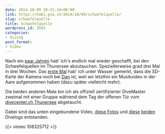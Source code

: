 ```yaml
---
date: 2014-10-09 20:21:14+00:00
link: https://habi.gna.ch/2014/10/09/schwefelquelle/
slug: schwefelquelle
title: Schwefelquelle
wordpress_id: 3591
categories:
- diving
post_format:
- Video
---
```


Nach ein [paar Jahren](https://habi.gna.ch/2010/05/04/schwefelquelle-31-min-11-m-8/) hab' ich's endlich mal wieder geschafft, bei den Schwefelquellen im Thunersee abzutauchen.
Speziellerweise grad drei Mal in drei Wochen.
Das [erste Mal](http://divelog.davidhaberthuer.ch/2014.08.14.schwefelquelle.pdf) hab' ich unter Wasser gemerkt, dass die SD-Karte der Kamera noch bei [Dan](http://danward.ch) ist, weil wir letzthin ein Musikvideo in der Aare aufgenommen haben (dazu später vielleicht mehr).

Die beiden anderen Male bin ich als offiziell zertifizierter DiveMaster zweimal mit einer Gruppe während dem Tag der offenen Tür vom [divecenter.ch Thunersee](http://www.divecenter.ch/download/Medienmitteilung.pdf) abgetaucht.

Dabei sind das unten eingebundene Video, [diese Fotos](http://fotos.davidhaberthür.ch/index.php?type=sets&setId=72157647818573212) und [diese](http://divelog.davidhaberthuer.ch/2014.09.19.schwefelquelle.1.pdf) [beiden](http://divelog.davidhaberthuer.ch/2014.09.19.schwefelquelle.2.pdf) Divelogs entstanden.

{{< vimeo 108325712 >}}
